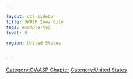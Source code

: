 ```yaml
---

layout: col-sidebar
title: OWASP Iowa City
tags: example-tag
level: 0

region: United States


---
```

[Category:OWASP Chapter](Category:OWASP_Chapter "wikilink")
[Category:United States](Category:United_States "wikilink")
